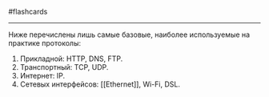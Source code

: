 #flashcards 
***
Ниже перечислены лишь самые базовые, наиболее используемые на практике протоколы:
1. Прикладной: HTTP, DNS, FTP.
2. Транспортный: TCP, UDP.
3. Интернет: IP.
4. Сетевых интерфейсов: [[Ethernet]], Wi-Fi, DSL.
